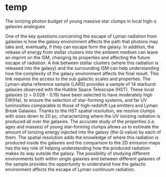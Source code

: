 # temp
The ionizing photon budget of young massive star clumps in local high-z galaxies analogues

One of the key questions concerning the escape of Lyman radiation from galaxies is how the galaxy environment affects the path that photons may take and, eventually, if they can escape form the galaxy. In addition, the release of energy from stellar clusters into the ambient medium can leave an imprint on the ISM, changing its properties and affecting the future escape of radiation. A link between stellar clusters (where this radiation is released into the galaxy) and the surrounding ISM can help understanding how the complexity of the galaxy environment affects the final result. This link requires the access to the sub galactic scales and properties. The Lyman-alpha reference sample (LARS) provides a sample of 14 starburst galaxies observed with the Hubble Space Telescope (HST). These local galaxies (z = 0.028 - 0.19) have been selected to have moderately high EW(Ha), to ensure the selection of star-forming systems, and far UV luminosities comparable to those of high-redshift Lya emitters and Lyman Break Galaxies. Thanks to the HST spatial resolution, we resolve clumps with sizes down to 20 pc, characterizing where the UV ionizing radiation is produced all over the galaxies. The accurate study of the properties (i.e. ages and masses) of young star-forming clumps allows us to estimate the amount of ionizing energy injected into the galaxy (the Q-value) by each of them. The spatial resolution adds the knowledge of where this radiation is produced inside the galaxies and the comparison to the 2D emission maps has the key role of helping understanding how the produced radiation makes its way outside the galaxy. The possibility of studying different environments both within single galaxies and between different galaxies of the sample provides the opportunity to understand how the galactic environment affects the escape of Lyman continuum radiation. 
